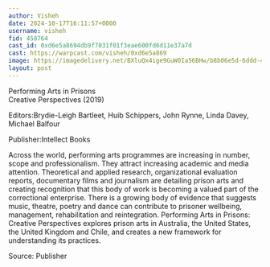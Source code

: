 ```yaml
---
author: Visheh
date: 2024-10-17T16:11:57+0000
username: visheh
fid: 458764
cast_id: 0xd6e5a8694db9f7031f01f3eae600fd6d11e37a7d
cast: https://warpcast.com/visheh/0xd6e5a869
image: https://imagedelivery.net/BXluQx4ige9GuW0Ia56BHw/b8b06e5d-6ddd-4ec5-961a-ceac18f74600/original
layout: post
---
```

Performing Arts in Prisons  
Creative Perspectives (2019)  
  
Editors:Brydie-Leigh Bartleet, Huib Schippers, John Rynne, Linda Davey, Michael Balfour  
  
Publisher:Intellect Books  
  
Across the world, performing arts programmes are increasing in number, scope and professionalism. They attract increasing academic and media attention. Theoretical and applied research, organizational evaluation reports, documentary films and journalism are detailing prison arts and creating recognition that this body of work is becoming a valued part of the correctional enterprise. There is a growing body of evidence that suggests music, theatre, poetry and dance can contribute to prisoner wellbeing, management, rehabilitation and reintegration. Performing Arts in Prisons: Creative Perspectives explores prison arts in Australia, the United States, the United Kingdom and Chile, and creates a new framework for understanding its practices.  
  
Source: Publisher  

<img src='https://imagedelivery.net/BXluQx4ige9GuW0Ia56BHw/b8b06e5d-6ddd-4ec5-961a-ceac18f74600/original' alt='' referrerpolicy='no-referrer'/>